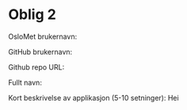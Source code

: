 Oblig 2
=======
OsloMet brukernavn: 

GitHub brukernavn: 

Github repo URL: 

Fullt navn: 

Kort beskrivelse av applikasjon (5-10 setninger):
Hei